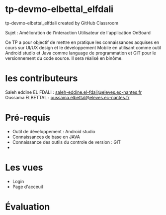 # tp-devmo-elbettal_elfdali
tp-devmo-elbettal_elfdali created by GitHub Classroom

Sujet : Amélioration de l'interaction Utilisateur de l'application OnBoard 


Ce TP a pour objectif de mettre en pratique les connaissances acquises en cours sur UI/UX design et le développement Mobile en utilisant comme outil Android studio et Java comme language de programmation et GIT pour le versionnement du code source. Il sera réalisé en binôme.

# les contributeurs

Saleh eddine EL FDALI : saleh-eddine.el-fdali@eleves.ec-nantes.fr
Oussama ELBETTAL      : oussama.elbettal@eleves.ec-nantes.fr

# Pré-requis

- Outil de développement : Android studio
- Connaissances de base en JAVA
- Connaissance des outils du controle de version : GIT
- 
# Les vues 

- Login
- Page d'acceuil

# Évaluation
